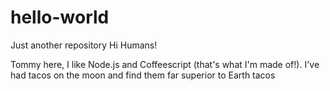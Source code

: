 # hello-world
Just another repository
Hi Humans!

Tommy here, I like Node.js and Coffeescript (that's what I'm made of!).
I've had tacos on the moon and find them far superior to Earth tacos
